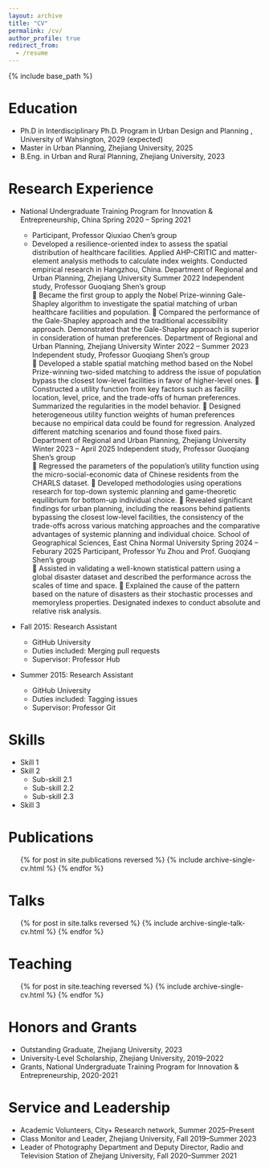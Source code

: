 ```yaml
---
layout: archive
title: "CV"
permalink: /cv/
author_profile: true
redirect_from:
  - /resume
---
```


{% include base_path %}

Education
======
* Ph.D in Interdisciplinary Ph.D. Program in Urban Design and Planning , University of Wahsington, 2029 (expected)
* Master in Urban Planning, Zhejiang University, 2025
* B.Eng. in Urban and Rural Planning, Zhejiang University, 2023

Research Experience
======
* National Undergraduate Training Program for Innovation & Entrepreneurship, China	Spring 2020 – Spring 2021
  * Participant, Professor Qiuxiao Chen’s group
  * Developed a resilience-oriented index to assess the spatial distribution of healthcare facilities. Applied AHP-CRITIC and matter-element analysis      methods to calculate index weights. Conducted empirical research in Hangzhou, China.
Department of Regional and Urban Planning, Zhejiang University	Summer 2022
Independent study, Professor Guoqiang Shen’s group	
	Became the first group to apply the Nobel Prize-winning Gale-Shapley algorithm to investigate the spatial matching of urban healthcare facilities and population.
	Compared the performance of the Gale-Shapley approach and the traditional accessibility approach. Demonstrated that the Gale-Shapley approach is superior in consideration of human preferences.
Department of Regional and Urban Planning, Zhejiang University	Winter 2022 – Summer 2023
Independent study, Professor Guoqiang Shen’s group	
	Developed a stable spatial matching method based on the Nobel Prize-winning two-sided matching to address the issue of population bypass the closest low-level facilities in favor of higher-level ones.
	Constructed a utility function from key factors such as facility location, level, price, and the trade-offs of human preferences. Summarized the regularities in the model behavior.
	Designed heterogeneous utility function weights of human preferences because no empirical data could be found for regression. Analyzed different matching scenarios and found those fixed pairs.
Department of Regional and Urban Planning, Zhejiang University	Winter 2023 – April 2025
Independent study, Professor Guoqiang Shen’s group	
	Regressed the parameters of the population’s utility function using the micro-social-economic data of Chinese residents from the CHARLS dataset.
	Developed methodologies using operations research for top-down systemic planning and game-theoretic equilibrium for bottom-up individual choice.
	Revealed significant findings for urban planning, including the reasons behind patients bypassing the closest low-level facilities, the consistency of the trade-offs across various matching approaches and the comparative advantages of systemic planning and individual choice.
School of Geographical Sciences, East China Normal University	Spring 2024 – Feburary 2025
Participant, Professor Yu Zhou and Prof. Guoqiang Shen’s group	
	Assisted in validating a well-known statistical pattern using a global disaster dataset and described the performance across the scales of time and space.
	Explained the cause of the pattern based on the nature of disasters as their stochastic processes and memoryless properties. Designated indexes to conduct absolute and relative risk analysis.


* Fall 2015: Research Assistant
  * GitHub University
  * Duties included: Merging pull requests
  * Supervisor: Professor Hub

* Summer 2015: Research Assistant
  * GitHub University
  * Duties included: Tagging issues
  * Supervisor: Professor Git
  
Skills
======
* Skill 1
* Skill 2
  * Sub-skill 2.1
  * Sub-skill 2.2
  * Sub-skill 2.3
* Skill 3

Publications
======
  <ul>{% for post in site.publications reversed %}
    {% include archive-single-cv.html %}
  {% endfor %}</ul>
  
Talks
======
  <ul>{% for post in site.talks reversed %}
    {% include archive-single-talk-cv.html  %}
  {% endfor %}</ul>
  
Teaching
======
  <ul>{% for post in site.teaching reversed %}
    {% include archive-single-cv.html %}
  {% endfor %}</ul>

Honors and Grants
======
* Outstanding Graduate, Zhejiang University, 2023
* University-Level Scholarship, Zhejiang University, 2019–2022
* Grants, National Undergraduate Training Program for Innovation & Entrepreneurship,	2020-2021

Service and Leadership
======
* Academic Volunteers, City+ Research network, Summer 2025–Present
* Class Monitor and Leader, Zhejiang University, Fall 2019–Summer 2023
* Leader of Photography Department and Deputy Director, Radio and Television Station of Zhejiang University, Fall 2020–Summer 2021
